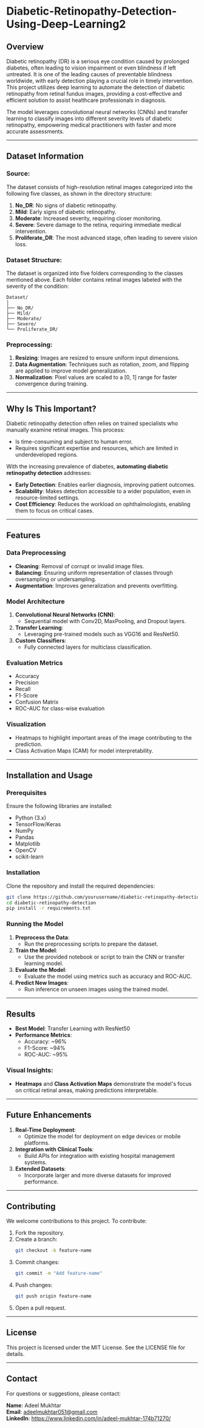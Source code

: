 # Diabetic-Retinopathy-Detection-Using-Deep-Learning2
## Overview
Diabetic retinopathy (DR) is a serious eye condition caused by prolonged diabetes, often leading to vision impairment or even blindness if left untreated. It is one of the leading causes of preventable blindness worldwide, with early detection playing a crucial role in timely intervention. This project utilizes deep learning to automate the detection of diabetic retinopathy from retinal fundus images, providing a cost-effective and efficient solution to assist healthcare professionals in diagnosis.

The model leverages convolutional neural networks (CNNs) and transfer learning to classify images into different severity levels of diabetic retinopathy, empowering medical practitioners with faster and more accurate assessments.

---

## Dataset Information

### Source:
The dataset consists of high-resolution retinal images categorized into the following five classes, as shown in the directory structure:

1. **No_DR**: No signs of diabetic retinopathy.
2. **Mild**: Early signs of diabetic retinopathy.
3. **Moderate**: Increased severity, requiring closer monitoring.
4. **Severe**: Severe damage to the retina, requiring immediate medical intervention.
5. **Proliferate_DR**: The most advanced stage, often leading to severe vision loss.

### Dataset Structure:
The dataset is organized into five folders corresponding to the classes mentioned above. Each folder contains retinal images labeled with the severity of the condition:

```
Dataset/
│
├── No_DR/
├── Mild/
├── Moderate/
├── Severe/
└── Proliferate_DR/
```

### Preprocessing:
1. **Resizing**: Images are resized to ensure uniform input dimensions.
2. **Data Augmentation**: Techniques such as rotation, zoom, and flipping are applied to improve model generalization.
3. **Normalization**: Pixel values are scaled to a [0, 1] range for faster convergence during training.

---

## Why Is This Important?

Diabetic retinopathy detection often relies on trained specialists who manually examine retinal images. This process:
- Is time-consuming and subject to human error.
- Requires significant expertise and resources, which are limited in underdeveloped regions.

With the increasing prevalence of diabetes, **automating diabetic retinopathy detection** addresses:
- **Early Detection**: Enables earlier diagnosis, improving patient outcomes.
- **Scalability**: Makes detection accessible to a wider population, even in resource-limited settings.
- **Cost Efficiency**: Reduces the workload on ophthalmologists, enabling them to focus on critical cases.

---

## Features

### Data Preprocessing
- **Cleaning**: Removal of corrupt or invalid image files.
- **Balancing**: Ensuring uniform representation of classes through oversampling or undersampling.
- **Augmentation**: Improves generalization and prevents overfitting.

### Model Architecture
1. **Convolutional Neural Networks (CNN)**:
   - Sequential model with Conv2D, MaxPooling, and Dropout layers.
2. **Transfer Learning**:
   - Leveraging pre-trained models such as VGG16 and ResNet50.
3. **Custom Classifiers**:
   - Fully connected layers for multiclass classification.

### Evaluation Metrics
- Accuracy
- Precision
- Recall
- F1-Score
- Confusion Matrix
- ROC-AUC for class-wise evaluation

### Visualization
- Heatmaps to highlight important areas of the image contributing to the prediction.
- Class Activation Maps (CAM) for model interpretability.

---

## Installation and Usage

### Prerequisites
Ensure the following libraries are installed:
- Python (3.x)
- TensorFlow/Keras
- NumPy
- Pandas
- Matplotlib
- OpenCV
- scikit-learn

### Installation
Clone the repository and install the required dependencies:
```bash
git clone https://github.com/yourusername/diabetic-retinopathy-detection.git
cd diabetic-retinopathy-detection
pip install -r requirements.txt
```

### Running the Model
1. **Preprocess the Data**:
   - Run the preprocessing scripts to prepare the dataset.
2. **Train the Model**:
   - Use the provided notebook or script to train the CNN or transfer learning model.
3. **Evaluate the Model**:
   - Evaluate the model using metrics such as accuracy and ROC-AUC.
4. **Predict New Images**:
   - Run inference on unseen images using the trained model.

---

## Results

- **Best Model**: Transfer Learning with ResNet50
- **Performance Metrics**:
  - Accuracy: ~96%
  - F1-Score: ~94%
  - ROC-AUC: ~95%

### Visual Insights:
- **Heatmaps** and **Class Activation Maps** demonstrate the model's focus on critical retinal areas, making predictions interpretable.

---

## Future Enhancements
1. **Real-Time Deployment**:
   - Optimize the model for deployment on edge devices or mobile platforms.
2. **Integration with Clinical Tools**:
   - Build APIs for integration with existing hospital management systems.
3. **Extended Datasets**:
   - Incorporate larger and more diverse datasets for improved performance.

---

## Contributing
We welcome contributions to this project. To contribute:
1. Fork the repository.
2. Create a branch:
   ```bash
   git checkout -b feature-name
   ```
3. Commit changes:
   ```bash
   git commit -m "Add feature-name"
   ```
4. Push changes:
   ```bash
   git push origin feature-name
   ```
5. Open a pull request.

---

## License
This project is licensed under the MIT License. See the LICENSE file for details.

---

## Contact
For questions or suggestions, please contact:

**Name**: Adeel Mukhtar  
**Email**: adeelmukhtar051@gmail.com  
**LinkedIn**: https://www.linkedin.com/in/adeel-mukhtar-174b71270/
